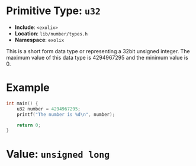 # Primitive Type: `u32`
- **Include**: `<exolix>`
- **Location**: `lib/number/types.h`
- **Namespace**: `exolix`

This is a short form data type or representing a 32bit unsigned integer.
The maximum value of this data type is 4294967295 and the minimum value is 0.

# Example
```cpp
int main() {
    u32 number = 4294967295;
    printf("The number is %d\n", number);

    return 0;
}
```

# Value: `unsigned long`
